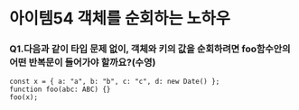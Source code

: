 # 아이템54 객체를 순회하는 노하우

### Q1.다음과 같이 타입 문제 없이, 객체와 키의 값을 순회하려면 foo함수안의 어떤 반복문이 들어가야 할까요?(수영)
```
const x = { a: "a", b: "b", c: "c", d: new Date() };
function foo(abc: ABC) {}
foo(x);
```
